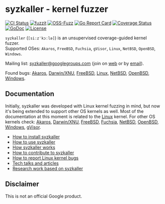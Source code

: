 # syzkaller - kernel fuzzer

[![CI Status](https://github.com/google/syzkaller/workflows/ci/badge.svg)](https://github.com/google/syzkaller/actions?query=workflow/ci)
[![fuzzit](https://app.fuzzit.dev/badge?org_id=syzkaller=master)](https://fuzzit.dev)
[![OSS-Fuzz](https://oss-fuzz-build-logs.storage.googleapis.com/badges/syzkaller.svg)](https://bugs.chromium.org/p/oss-fuzz/issues/list?q=label:Proj-syzkaller)
[![Go Report Card](https://goreportcard.com/badge/github.com/google/syzkaller)](https://goreportcard.com/report/github.com/google/syzkaller)
[![Coverage Status](https://codecov.io/gh/google/syzkaller/graph/badge.svg)](https://codecov.io/gh/google/syzkaller)
[![GoDoc](https://godoc.org/github.com/google/syzkaller?status.svg)](https://godoc.org/github.com/google/syzkaller)
[![License](https://img.shields.io/badge/License-Apache%202.0-blue.svg)](LICENSE)

`syzkaller` (`[siːzˈkɔːlə]`) is an unsupervised coverage-guided kernel fuzzer.\
Supported OSes: `Akaros`, `FreeBSD`, `Fuchsia`, `gVisor`, `Linux`, `NetBSD`, `OpenBSD`, `Windows`.

Mailing list: [syzkaller@googlegroups.com](https://groups.google.com/forum/#!forum/syzkaller) (join on [web](https://groups.google.com/forum/#!forum/syzkaller) or by [email](mailto:syzkaller+subscribe@googlegroups.com)).

Found bugs: [Akaros](docs/akaros/found_bugs.md), [Darwin/XNU](docs/darwin/README.md), [FreeBSD](docs/freebsd/found_bugs.md), [Linux](docs/linux/found_bugs.md), [NetBSD](docs/netbsd/found_bugs.md), [OpenBSD](docs/openbsd/found_bugs.md), [Windows](docs/windows/README.md).

## Documentation

Initially, syzkaller was developed with Linux kernel fuzzing in mind, but now
it's being extended to support other OS kernels as well.
Most of the documentation at this moment is related to the [Linux](docs/linux/setup.md) kernel.
For other OS kernels check:
[Akaros](docs/akaros/README.md),
[Darwin/XNU](docs/darwin/README.md),
[FreeBSD](docs/freebsd/README.md),
[Fuchsia](docs/fuchsia/README.md),
[NetBSD](docs/netbsd/README.md),
[OpenBSD](docs/openbsd/setup.md),
[Windows](docs/windows/README.md),
[gVisor](docs/gvisor/README.md).

- [How to install syzkaller](docs/setup.md)
- [How to use syzkaller](docs/usage.md)
- [How syzkaller works](docs/internals.md)
- [How to contribute to syzkaller](docs/contributing.md)
- [How to report Linux kernel bugs](docs/linux/reporting_kernel_bugs.md)
- [Tech talks and articles](docs/talks.md)
- [Research work based on syzkaller](docs/research.md)

## Disclaimer

This is not an official Google product.
